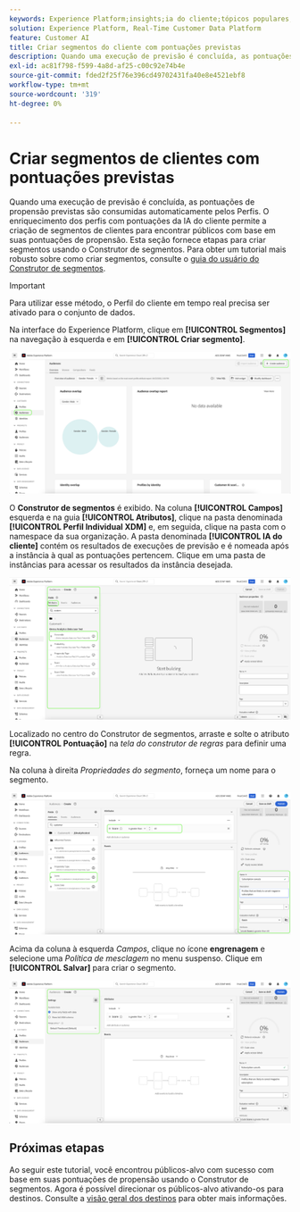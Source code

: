 ```yaml
---
keywords: Experience Platform;insights;ia do cliente;tópicos populares;segmentos de ia do cliente
solution: Experience Platform, Real-Time Customer Data Platform
feature: Customer AI
title: Criar segmentos do cliente com pontuações previstas
description: Quando uma execução de previsão é concluída, as pontuações de propensão previstas são consumidas automaticamente pelos Perfis. O enriquecimento dos perfis com pontuações da IA do cliente permite a criação de segmentos de clientes para encontrar públicos com base em suas pontuações de propensão. Esta seção fornece etapas para criar segmentos usando o Construtor de segmentos.
exl-id: ac81f798-f599-4a8d-af25-c00c92e74b4e
source-git-commit: fded2f25f76e396cd49702431fa40e8e4521ebf8
workflow-type: tm+mt
source-wordcount: '319'
ht-degree: 0%

---
```


# Criar segmentos de clientes com pontuações previstas

Quando uma execução de previsão é concluída, as pontuações de propensão previstas são consumidas automaticamente pelos Perfis. O enriquecimento dos perfis com pontuações da IA do cliente permite a criação de segmentos de clientes para encontrar públicos com base em suas pontuações de propensão. Esta seção fornece etapas para criar segmentos usando o Construtor de segmentos. Para obter um tutorial mais robusto sobre como criar segmentos, consulte o [guia do usuário do Construtor de segmentos](../../../segmentation/ui/segment-builder.md).

>[!IMPORTANT]
>
>Para utilizar esse método, o Perfil do cliente em tempo real precisa ser ativado para o conjunto de dados.

Na interface do Experience Platform, clique em **[!UICONTROL Segmentos]** na navegação à esquerda e em **[!UICONTROL Criar segmento]**.

![](../images/user-guide/segments_new.png)

O **Construtor de segmentos** é exibido. Na coluna **[!UICONTROL Campos]** esquerda e na guia **[!UICONTROL Atributos]**, clique na pasta denominada **[!UICONTROL Perfil Individual XDM]** e, em seguida, clique na pasta com o namespace da sua organização. A pasta denominada **[!UICONTROL IA do cliente]** contém os resultados de execuções de previsão e é nomeada após a instância à qual as pontuações pertencem. Clique em uma pasta de instâncias para acessar os resultados da instância desejada.

![](../images/user-guide/results_new.png)

Localizado no centro do Construtor de segmentos, arraste e solte o atributo **[!UICONTROL Pontuação]** na *tela do construtor de regras* para definir uma regra.

Na coluna à direita *Propriedades do segmento*, forneça um nome para o segmento.

![](../images/user-guide/properties_new.png)

Acima da coluna à esquerda *Campos*, clique no ícone **engrenagem** e selecione uma *Política de mesclagem* no menu suspenso. Clique em **[!UICONTROL Salvar]** para criar o segmento.

![](../images/user-guide/merge_policy_new.png)

## Próximas etapas

Ao seguir este tutorial, você encontrou públicos-alvo com sucesso com base em suas pontuações de propensão usando o Construtor de segmentos. Agora é possível direcionar os públicos-alvo ativando-os para destinos. Consulte a [visão geral dos destinos](../../../destinations/home.md) para obter mais informações.
